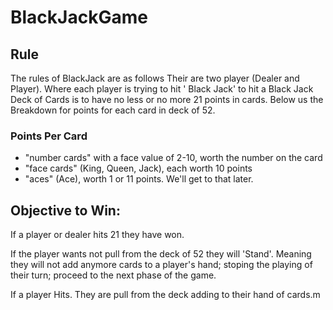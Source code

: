 # BlackJackGame



## Rule 
The rules of BlackJack are as follows
Their are two player (Dealer and Player). Where each player is trying to hit ' Black Jack' to hit a Black Jack Deck of Cards is to have no less or no more  21 points in cards. Below us the Breakdown for points for each card in deck of 52.

### Points Per Card
* "number cards" with a face value of 2-10, worth the number on the card 
* "face cards" (King, Queen, Jack), each worth 10 points 
* "aces" (Ace), worth 1 or 11 points. We'll get to that later. 


## Objective to Win:
  If a player or dealer hits 21 they have won. 
  
  If the player wants not pull from the  deck of 52 they will 'Stand'. Meaning they will not add anymore cards to a player's hand; stoping the playing of their  turn; proceed to the next phase of the game.
  
  If a player Hits. They are pull from the deck adding to their hand of cards.m
  



